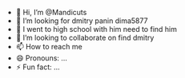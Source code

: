 - 👋 Hi, I’m @Mandicuts
- 👀 I’m looking for dmitry panin dima5877
- 🌱 I went to high school with him need to find him
- 💞️ I’m looking to collaborate on find dmitry 
- 📫 How to reach me 
- 😄 Pronouns: ...
- ⚡ Fun fact: ...

<!---
Mandicuts/Mandicuts is a ✨ special ✨ repository because its `README.md` (this file) appears on your GitHub profile.
You can click the Preview link to take a look at your changes.
--->
